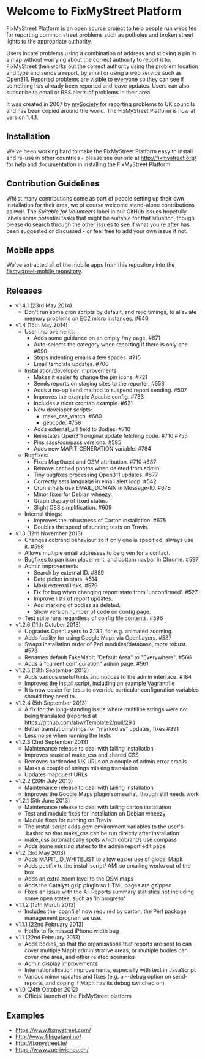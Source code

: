 # Welcome to FixMyStreet Platform

FixMyStreet Platform is an open source project to help people run websites for
reporting common street problems such as potholes and broken street lights to
the appropriate authority.

Users locate problems using a combination of address and sticking a pin
in a map without worrying about the correct authority to report it to.
FixMyStreet then works out the correct authority using the problem location and
type and sends a report, by email or using a web service such as Open311.
Reported problems are visible to everyone so they can see if something has
already been reported and leave updates. Users can also subscribe to email or
RSS alerts of problems in their area.

It was created in 2007 by [mySociety](https://www.mysociety.org/) for reporting
problems to UK councils and has been copied around the world. The FixMyStreet
Platform is now at version 1.4.1.

## Installation

We've been working hard to make the FixMyStreet Platform easy to install and
re-use in other countries - please see our site at <http://fixmystreet.org/>
for help and documentation in installing the FixMyStreet Platform.

## Contribution Guidelines

Whilst many contributions come as part of people setting up their own
installation for their area, we of course welcome stand-alone contributions as
well. The *Suitable for Volunteers* label in our GitHub issues hopefully labels
some potential tasks that might be suitable for that situation, though please
do search through the other issues to see if what you're after has been
suggested or discussed - or feel free to add your own issue if not.

## Mobile apps

We've extracted all of the mobile apps from this repository into the
[fixmystreet-mobile repository](https://github.com/mysociety/fixmystreet-mobile).

## Releases

* v1.4.1 (23rd May 2014)
    - Don't run some cron scripts by default, and rejig timings, to alleviate
      memory problems on EC2 micro instances. #640
* v1.4 (16th May 2014)
    - User improvements:
        - Adds some guidance on an empty /my page. #671
        - Auto-selects the category when reporting if there is only one. #690
        - Stops indenting emails a few spaces. #715
        - Email template updates. #700
    - Installation/developer improvements:
        - Makes it easier to change the pin icons. #721
        - Sends reports on staging sites to the reporter. #653
        - Adds a no-op send method to suspend report sending. #507
        - Improves the example Apache config. #733
        - Includes a nicer crontab example. #621
        - New developer scripts:
            - make_css_watch. #680
            - geocode. #758
        - Adds external_url field to Bodies. #710
        - Reinstates Open311 original update fetching code. #710 #755
        - Pins sass/compass versions. #585
        - Adds new MAPIT_GENERATION variable. #784
    - Bugfixes:
        - Fixes MapQuest and OSM attribution. #710 #687
        - Remove cached photos when deleted from admin.
        - Tiny bugfixes processing Open311 updates. #677
        - Correctly sets language in email alert loop. #542
        - Cron emails use EMAIL_DOMAIN in Message-ID. #678
        - Minor fixes for Debian wheezy.
        - Graph display of fixed states.
        - Slight CSS simplification. #609
    - Internal things:
        - Improves the robustness of Carton installation. #675
        - Doubles the speed of running tests on Travis.
* v1.3 (12th November 2013)
    - Changes cobrand behaviour so if only one is specified, always use it. #598
    - Allows multiple email addresses to be given for a contact.
    - Bugfixes to pan icon placement, and bottom navbar in Chrome. #597
    - Admin improvements
        - Search by external ID. #389
        - Date picker in stats. #514
        - Mark external links. #579
        - Fix for bug when changing report state from 'unconfirmed'. #527
        - Improve lists of report updates.
        - Add marking of bodies as deleted.
        - Show version number of code on config page.
    - Test suite runs regardless of config file contents. #596
* v1.2.6 (11th October 2013)
    - Upgrades OpenLayers to 2.13.1, for e.g. animated zooming.
    - Adds facility for using Google Maps via OpenLayers. #587
    - Swaps installation order of Perl modules/database, more robust. #573
    - Renames default FakeMapIt "Default Area" to "Everywhere". #566
    - Adds a "current configuration" admin page. #561
* v1.2.5 (13th September 2013)
    - Adds various useful hints and notices to the admin interface. #184
    - Improves the install script, including an example Vagrantfile
    - It is now easier for tests to override particular configuration
      variables should they need to.
* v1.2.4 (5th September 2013)
    - A fix for the long-standing issue where multiline strings were not being
      translated (reported at https://github.com/abw/Template2/pull/29 )
    - Better translation strings for "marked as" updates, fixes #391
    - Less noise when running the tests
* v1.2.3 (2nd September 2013)
    - Maintenance release to deal with failing installation
    - Improves reuse of make_css and shared CSS
    - Removes hardcoded UK URLs on a couple of admin error emails
    - Marks a couple of strings missing translation
    - Updates mapquest URLs
* v1.2.2 (26th July 2013)
    - Maintenance release to deal with failing installation
    - Improves the Google Maps plugin somewhat, though still needs work
* v1.2.1 (5th June 2013)
    - Maintenance release to deal with failing carton installation
    - Test and module fixes for installation on Debian wheezy
    - Module fixes for running on Travis
    - The install script adds gem environment variables to the user's .bashrc
      so that make_css can be run directly after installation
    - make_css automatically spots which cobrands use compass
    - Adds some missing states to the admin report edit page
* v1.2 (3rd May 2013)
    - Adds MAPIT_ID_WHITELIST to allow easier use of global MapIt
    - Adds postfix to the install script/ AMI so emailing works out of the box
    - Adds an extra zoom level to the OSM maps
    - Adds the Catalyst gzip plugin so HTML pages are gzipped
    - Fixes an issue with the All Reports summary statistics not including some
      open states, such as 'in progress'
* v1.1.2 (15th March 2013)
    - Includes the 'cpanfile' now required by carton, the Perl package
      management program we use.
* v1.1.1 (22nd February 2013)
    - Hotfix to fix missed iPhone width bug
* v1.1 (22nd February 2013)
    - Adds bodies, so that the organisations that reports are sent to can cover
      multiple MapIt administrative areas, or multiple bodies can cover one
      area, and other related scenarios
    - Admin display improvements
    - Internationalisation improvements, especially with text in JavaScript
    - Various minor updates and fixes (e.g. a --debug option on send-reports,
      and coping if MapIt has its debug switched on)
* v1.0 (24th October 2012)
    - Official launch of the FixMyStreet platform

## Examples

* <https://www.fixmystreet.com/>
* <http://www.fiksgatami.no/>
* <http://fixmystreet.ie/>
* <https://www.zueriwieneu.ch/>

